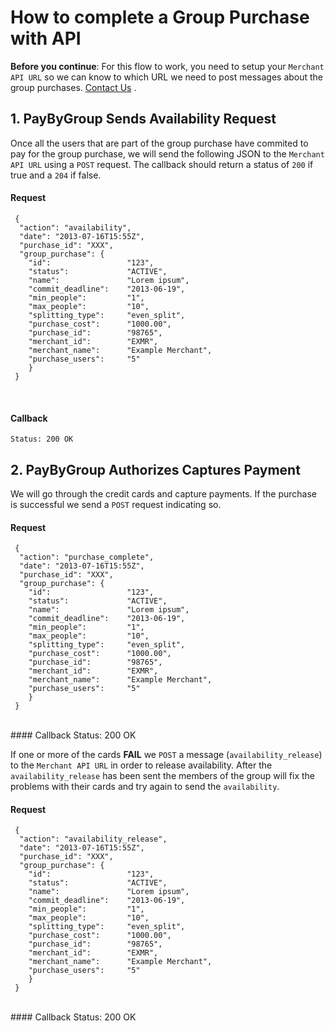 # How to complete a Group Purchase with API
<div class="alert tip">
  <p><strong>Before you continue</strong>: For this flow to work, you need to setup your <code>Merchant API URL</code> so we can know to which URL we need to post messages about the group purchases. <a href="mailto:merchants@paybygroup.com?subject=Merchant API URL Setup">Contact Us</a> .</p>
</div>


## 1. PayByGroup Sends Availability Request
Once all the users that are part of the group purchase have commited to pay for the group purchase, we will send the following JSON to the `Merchant API URL` using a `POST` request.
The callback should return a status of `200` if true and a `204` if false.
#### Request
     {
      "action": "availability",
      "date": "2013-07-16T15:55Z",
      "purchase_id": "XXX",
      "group_purchase": {
        "id":                 "123",
        "status":             "ACTIVE",
        "name":               "Lorem ipsum",
        "commit_deadline":    "2013-06-19",
        "min_people":         "1",
        "max_people":         "10",
        "splitting_type":     "even_split",
        "purchase_cost":      "1000.00",
        "purchase_id":        "98765",
        "merchant_id":        "EXMR",
        "merchant_name":      "Example Merchant",
        "purchase_users":     "5"
        }
     }

<br>

#### Callback
    Status: 200 OK


## 2. PayByGroup Authorizes Captures Payment
We will go through the credit cards and capture payments. If the purchase is successful we send a `POST` request indicating so.
#### Request
     {
      "action": "purchase_complete",
      "date": "2013-07-16T15:55Z",
      "purchase_id": "XXX",
      "group_purchase": {
        "id":                 "123",
        "status":             "ACTIVE",
        "name":               "Lorem ipsum",
        "commit_deadline":    "2013-06-19",
        "min_people":         "1",
        "max_people":         "10",
        "splitting_type":     "even_split",
        "purchase_cost":      "1000.00",
        "purchase_id":        "98765",
        "merchant_id":        "EXMR",
        "merchant_name":      "Example Merchant",
        "purchase_users":     "5"
        }
     }
<br>
#### Callback
      Status: 200 OK

If one or more of the cards **FAIL** we `POST` a message (`availability_release`) to the `Merchant API URL` in order to release availability. After the `availability_release` has been sent the members of the group will fix the problems with their cards and try again to send the `availability`.
#### Request
     {
      "action": "availability_release",
      "date": "2013-07-16T15:55Z",
      "purchase_id": "XXX",
      "group_purchase": {
        "id":                 "123",
        "status":             "ACTIVE",
        "name":               "Lorem ipsum",
        "commit_deadline":    "2013-06-19",
        "min_people":         "1",
        "max_people":         "10",
        "splitting_type":     "even_split",
        "purchase_cost":      "1000.00",
        "purchase_id":        "98765",
        "merchant_id":        "EXMR",
        "merchant_name":      "Example Merchant",
        "purchase_users":     "5"
        }
     }
<br>
#### Callback
      Status: 200 OK
